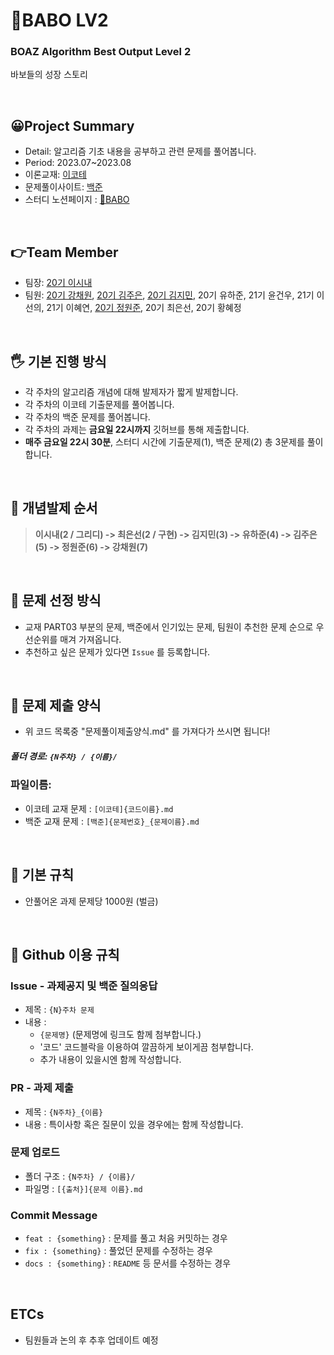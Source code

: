 # 🤪BABO LV2
### BOAZ Algorithm Best Output Level 2

바보들의 성장 스토리


</br>

## 😀Project Summary
- Detail: 알고리즘 기초 내용을 공부하고 관련 문제를 풀어봅니다.
- Period: 2023.07~2023.08
- 이론교재: [이코테](http://www.yes24.com/Product/Goods/91433923)
- 문제풀이사이트: [백준](https://www.acmicpc.net/)
- 스터디 노션페이지 : [🤪BABO](https://www.notion.so/joljol0108/BABO-Level-2-6cd27cd867d6430cbc724d5d147cfbb9?pvs=4)

<br/>


## 👉Team Member
- 팀장: [20기 이시내](https://github.com/joljol38/)
- 팀원: [20기 강채원](https://github.com/chaeoneee/), [20기 김주은](https://github.com/jekim20/), [20기 김지민](https://github.com/JiminiiiKim/), 20기 유하준, 21기 윤건우, 21기 이선의, 21기 이혜연, [20기 정원준](https://github.com/garden-jun/), 20기 최은선, 20기 황혜정

<br/>

## 🖐 기본 진행 방식
- 각 주차의 알고리즘 개념에 대해 발제자가 짧게 발제합니다.
- 각 주차의 이코테 기출문제를 풀어봅니다.
- 각 주차의 백준 문제를 풀어봅니다.
- 각 주차의 과제는 **금요일 22시까지** 깃허브를 통해 제출합니다.
- **매주 금요일 22시 30분**, 스터디 시간에 기출문제(1), 백준 문제(2) 총 3문제를 풀이합니다.

<br/>


## 😤 개념발제 순서
> **이시내(2 / 그리디) -> 최은선(2 / 구현) -> 김지민(3) -> 유하준(4) -> 김주은(5) -> 정원준(6) -> 강채원(7)**

<br/>

## 🤔 문제 선정 방식
- 교재 PART03 부분의 문제, 백준에서 인기있는 문제, 팀원이 추천한 문제 순으로 우선순위를 매겨 가져옵니다.
- 추천하고 싶은 문제가 있다면 `Issue` 를 등록합니다.


<br/>


## 🥰 문제 제출 양식
- 위 코드 목록중 "문제풀이제출양식.md" 를 가져다가 쓰시면 됩니다!

##### 폴더 경로: `{N주차} / {이름}/`

### 파일이름:
- 이코테 교재 문제 : `[이코테]{코드이름}.md`
- 백준 교재 문제 : `[백준]{문제번호}_{문제이름}.md`


<br/>


## 📕 기본 규칙
- 안풀어온 과제 문제당 1000원 (벌금)


<br/>


## 📘 Github 이용 규칙

### Issue - 과제공지 및 백준 질의응답
- 제목 : `{N}주차 문제`
- 내용 : 
  * `{문제명}` (문제명에 링크도 함께 첨부합니다.)
  * '코드' 코드블락을 이용하여 깔끔하게 보이게끔 첨부합니다.
  * 추가 내용이 있을시엔 함께 작성합니다.


### PR - 과제 제출
- 제목 : `{N주차}_{이름}`
- 내용 : 특이사항 혹은 질문이 있을 경우에는 함께 작성합니다.

### 문제 업로드
- 폴더 구조 : `{N주차} / {이름}/`
- 파일명 : `[{출처}]{문제 이름}.md`

### Commit Message
- `feat : {something}` : 문제를 풀고 처음 커밋하는 경우
- `fix : {something}` : 풀었던 문제를 수정하는 경우
- `docs : {something}` : `README` 등 문서를 수정하는 경우

<br/>

## ETCs
- 팀원들과 논의 후 추후 업데이트 예정

<br/><br/>
